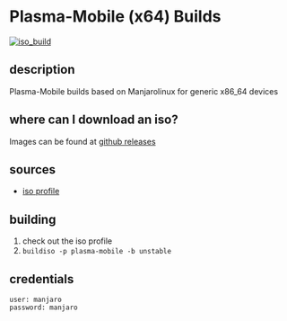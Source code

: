 # Plasma-Mobile (x64) Builds
[![iso_build](https://github.com/manjaro/manjaro-plasma-mobile-x64/workflows/iso_build/badge.svg)](https://github.com/manjaro/plasma-daily/actions)

## description

Plasma-Mobile builds based on Manjarolinux for generic x86_64 devices

## where can I download an iso?

Images can be found at [github releases](https://github.com/manjaro/manjaro-plasma-mobile-x64/releases)

## sources

- [iso profile](https://gitlab.manjaro.org/profiles-and-settings/iso-profiles/-/tree/master/manjaro/community/plasma-mobile)

## building

1. check out the iso profile
2. `buildiso -p plasma-mobile -b unstable`

## credentials

```
user: manjaro
password: manjaro
```
